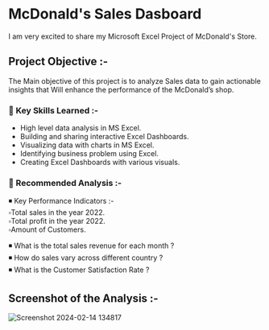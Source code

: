 # McDonald's Sales Dasboard
I am very excited to share my Microsoft Excel Project of McDonald's Store.

## Project Objective :-
The Main objective of this project is to analyze Sales data to gain 
actionable insights that Will enhance the performance of the McDonald’s shop.


### 📌 Key Skills Learned :-
- High level data analysis in MS Excel.     
- Building and sharing interactive Excel Dashboards.     
- Visualizing data with charts in MS Excel.      
- Identifying business problem using Excel.       
- Creating Excel Dashboards with various visuals.       

### 📌 Recommended Analysis :-
◾ Key Performance Indicators :-                   
                    ▫️Total sales in the year 2022.            
                    ▫️Total profit in the year 2022.            
                    ▫️Amount of Customers.              

◾ What is the total sales revenue for each month ?         
◾ How do sales vary across different country ?           
◾ What is the Customer Satisfaction Rate ?           


## Screenshot of the Analysis :-
![Screenshot 2024-02-14 134817](https://github.com/MyProjects-5/McDonald-s-Sales-Dashboard/assets/140932670/70e7df07-8d87-446e-83c5-c297c950d08f)

